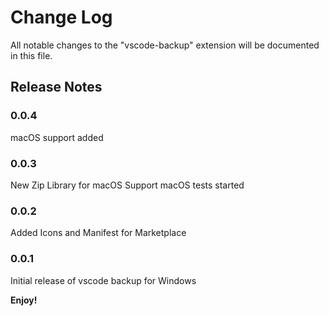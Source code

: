 # Change Log

All notable changes to the "vscode-backup" extension will be documented in this file.

## Release Notes

### 0.0.4

macOS support added

### 0.0.3

New Zip Library for macOS Support
macOS tests started

### 0.0.2

Added Icons and Manifest for Marketplace

### 0.0.1

Initial release of vscode backup for Windows

**Enjoy!**